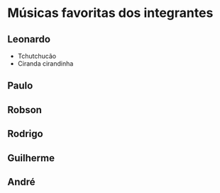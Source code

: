 # Músicas favoritas dos integrantes

## Leonardo

* Tchutchucão
* Ciranda cirandinha

## Paulo

## Robson

## Rodrigo

## Guilherme

## André
